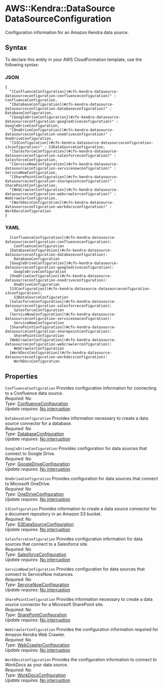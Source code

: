# AWS::Kendra::DataSource DataSourceConfiguration<a name="aws-properties-kendra-datasource-datasourceconfiguration"></a>

Configuration information for an Amazon Kendra data source\.

## Syntax<a name="aws-properties-kendra-datasource-datasourceconfiguration-syntax"></a>

To declare this entity in your AWS CloudFormation template, use the following syntax:

### JSON<a name="aws-properties-kendra-datasource-datasourceconfiguration-syntax.json"></a>

```
{
  "[ConfluenceConfiguration](#cfn-kendra-datasource-datasourceconfiguration-confluenceconfiguration)" : ConfluenceConfiguration,
  "[DatabaseConfiguration](#cfn-kendra-datasource-datasourceconfiguration-databaseconfiguration)" : DatabaseConfiguration,
  "[GoogleDriveConfiguration](#cfn-kendra-datasource-datasourceconfiguration-googledriveconfiguration)" : GoogleDriveConfiguration,
  "[OneDriveConfiguration](#cfn-kendra-datasource-datasourceconfiguration-onedriveconfiguration)" : OneDriveConfiguration,
  "[S3Configuration](#cfn-kendra-datasource-datasourceconfiguration-s3configuration)" : S3DataSourceConfiguration,
  "[SalesforceConfiguration](#cfn-kendra-datasource-datasourceconfiguration-salesforceconfiguration)" : SalesforceConfiguration,
  "[ServiceNowConfiguration](#cfn-kendra-datasource-datasourceconfiguration-servicenowconfiguration)" : ServiceNowConfiguration,
  "[SharePointConfiguration](#cfn-kendra-datasource-datasourceconfiguration-sharepointconfiguration)" : SharePointConfiguration,
  "[WebCrawlerConfiguration](#cfn-kendra-datasource-datasourceconfiguration-webcrawlerconfiguration)" : WebCrawlerConfiguration,
  "[WorkDocsConfiguration](#cfn-kendra-datasource-datasourceconfiguration-workdocsconfiguration)" : WorkDocsConfiguration
}
```

### YAML<a name="aws-properties-kendra-datasource-datasourceconfiguration-syntax.yaml"></a>

```
  [ConfluenceConfiguration](#cfn-kendra-datasource-datasourceconfiguration-confluenceconfiguration): 
    ConfluenceConfiguration
  [DatabaseConfiguration](#cfn-kendra-datasource-datasourceconfiguration-databaseconfiguration): 
    DatabaseConfiguration
  [GoogleDriveConfiguration](#cfn-kendra-datasource-datasourceconfiguration-googledriveconfiguration): 
    GoogleDriveConfiguration
  [OneDriveConfiguration](#cfn-kendra-datasource-datasourceconfiguration-onedriveconfiguration): 
    OneDriveConfiguration
  [S3Configuration](#cfn-kendra-datasource-datasourceconfiguration-s3configuration): 
    S3DataSourceConfiguration
  [SalesforceConfiguration](#cfn-kendra-datasource-datasourceconfiguration-salesforceconfiguration): 
    SalesforceConfiguration
  [ServiceNowConfiguration](#cfn-kendra-datasource-datasourceconfiguration-servicenowconfiguration): 
    ServiceNowConfiguration
  [SharePointConfiguration](#cfn-kendra-datasource-datasourceconfiguration-sharepointconfiguration): 
    SharePointConfiguration
  [WebCrawlerConfiguration](#cfn-kendra-datasource-datasourceconfiguration-webcrawlerconfiguration): 
    WebCrawlerConfiguration
  [WorkDocsConfiguration](#cfn-kendra-datasource-datasourceconfiguration-workdocsconfiguration): 
    WorkDocsConfiguration
```

## Properties<a name="aws-properties-kendra-datasource-datasourceconfiguration-properties"></a>

`ConfluenceConfiguration`  <a name="cfn-kendra-datasource-datasourceconfiguration-confluenceconfiguration"></a>
Provides configuration information for connecting to a Confluence data source\.  
*Required*: No  
*Type*: [ConfluenceConfiguration](aws-properties-kendra-datasource-confluenceconfiguration.md)  
*Update requires*: [No interruption](https://docs.aws.amazon.com/AWSCloudFormation/latest/UserGuide/using-cfn-updating-stacks-update-behaviors.html#update-no-interrupt)

`DatabaseConfiguration`  <a name="cfn-kendra-datasource-datasourceconfiguration-databaseconfiguration"></a>
Provides information necessary to create a data source connector for a database\.  
*Required*: No  
*Type*: [DatabaseConfiguration](aws-properties-kendra-datasource-databaseconfiguration.md)  
*Update requires*: [No interruption](https://docs.aws.amazon.com/AWSCloudFormation/latest/UserGuide/using-cfn-updating-stacks-update-behaviors.html#update-no-interrupt)

`GoogleDriveConfiguration`  <a name="cfn-kendra-datasource-datasourceconfiguration-googledriveconfiguration"></a>
Provides configuration for data sources that connect to Google Drive\.   
*Required*: No  
*Type*: [GoogleDriveConfiguration](aws-properties-kendra-datasource-googledriveconfiguration.md)  
*Update requires*: [No interruption](https://docs.aws.amazon.com/AWSCloudFormation/latest/UserGuide/using-cfn-updating-stacks-update-behaviors.html#update-no-interrupt)

`OneDriveConfiguration`  <a name="cfn-kendra-datasource-datasourceconfiguration-onedriveconfiguration"></a>
Provides configuration for data sources that connect to Microsoft OneDrive\.  
*Required*: No  
*Type*: [OneDriveConfiguration](aws-properties-kendra-datasource-onedriveconfiguration.md)  
*Update requires*: [No interruption](https://docs.aws.amazon.com/AWSCloudFormation/latest/UserGuide/using-cfn-updating-stacks-update-behaviors.html#update-no-interrupt)

`S3Configuration`  <a name="cfn-kendra-datasource-datasourceconfiguration-s3configuration"></a>
Provides information to create a data source connector for a document repository in an Amazon S3 bucket\.  
*Required*: No  
*Type*: [S3DataSourceConfiguration](aws-properties-kendra-datasource-s3datasourceconfiguration.md)  
*Update requires*: [No interruption](https://docs.aws.amazon.com/AWSCloudFormation/latest/UserGuide/using-cfn-updating-stacks-update-behaviors.html#update-no-interrupt)

`SalesforceConfiguration`  <a name="cfn-kendra-datasource-datasourceconfiguration-salesforceconfiguration"></a>
Provides configuration information for data sources that connect to a Salesforce site\.  
*Required*: No  
*Type*: [SalesforceConfiguration](aws-properties-kendra-datasource-salesforceconfiguration.md)  
*Update requires*: [No interruption](https://docs.aws.amazon.com/AWSCloudFormation/latest/UserGuide/using-cfn-updating-stacks-update-behaviors.html#update-no-interrupt)

`ServiceNowConfiguration`  <a name="cfn-kendra-datasource-datasourceconfiguration-servicenowconfiguration"></a>
Provides configuration for data sources that connect to ServiceNow instances\.  
*Required*: No  
*Type*: [ServiceNowConfiguration](aws-properties-kendra-datasource-servicenowconfiguration.md)  
*Update requires*: [No interruption](https://docs.aws.amazon.com/AWSCloudFormation/latest/UserGuide/using-cfn-updating-stacks-update-behaviors.html#update-no-interrupt)

`SharePointConfiguration`  <a name="cfn-kendra-datasource-datasourceconfiguration-sharepointconfiguration"></a>
Provides information necessary to create a data source connector for a Microsoft SharePoint site\.  
*Required*: No  
*Type*: [SharePointConfiguration](aws-properties-kendra-datasource-sharepointconfiguration.md)  
*Update requires*: [No interruption](https://docs.aws.amazon.com/AWSCloudFormation/latest/UserGuide/using-cfn-updating-stacks-update-behaviors.html#update-no-interrupt)

`WebCrawlerConfiguration`  <a name="cfn-kendra-datasource-datasourceconfiguration-webcrawlerconfiguration"></a>
Provides the configuration information required for Amazon Kendra Web Crawler\.  
*Required*: No  
*Type*: [WebCrawlerConfiguration](aws-properties-kendra-datasource-webcrawlerconfiguration.md)  
*Update requires*: [No interruption](https://docs.aws.amazon.com/AWSCloudFormation/latest/UserGuide/using-cfn-updating-stacks-update-behaviors.html#update-no-interrupt)

`WorkDocsConfiguration`  <a name="cfn-kendra-datasource-datasourceconfiguration-workdocsconfiguration"></a>
Provides the configuration information to connect to WorkDocs as your data source\.  
*Required*: No  
*Type*: [WorkDocsConfiguration](aws-properties-kendra-datasource-workdocsconfiguration.md)  
*Update requires*: [No interruption](https://docs.aws.amazon.com/AWSCloudFormation/latest/UserGuide/using-cfn-updating-stacks-update-behaviors.html#update-no-interrupt)